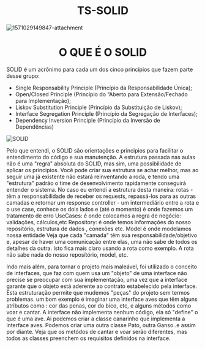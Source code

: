 <h1 align="center"> TS-SOLID </h1>

![1571029149847-attachment](https://user-images.githubusercontent.com/14266075/155210393-5bc69ca8-8a34-465d-86ed-04afd2e1c67b.png)

<h1 align="center"> O QUE É O SOLID </h1>

SOLID é um acrônimo para cada um dos cinco princípios que fazem parte desse grupo:

- Single Responsability Principle (Princípio da Responsabilidade Única);
- Open/Closed Principle (Princípio do “Aberto para Extensão/Fechado para Implementação);
- Liskov Substitution Principle (Princípio da Substituição de Liskov);
- Interface Segregation Principle (Princípio da Segregação de Interfaces);
- Dependency Inversion Principle (Princípio da Inversão de Dependências)


![SOLID](https://user-images.githubusercontent.com/14266075/155244338-f16bf21b-5609-4777-bb45-8319537d540a.png)

Pelo que entendi, o SOLID são orientações e principios para facilitar o entendimento do código e sua manutenção. A estrutura passada nas aulas não é uma "regra" absoluta do SOLID, mas sim, uma possibilidade de aplicar os principios. Você pode criar sua estrutura se achar melhor, mas ao seguir uma já existente não estará reinventando a roda, e tendo uma "estrutura" padrão o time de desenvolvimento rapidamente conseguirá entender o sistema.
No caso eu entendi a estrutura desta maneira:
rotas - têm a responsabilidade de receber os requests, repassá-los para as outras camadas e retornar um response
controller - um intermediário entre a rota e o use case, conhece os dois lados e (até o momento) é onde fazemos um tratamento de erro
UseCases: é onde colocamos a regra de negócio: validações, cálculos,etc
Repository: é onde temos informações do nosso repositório, estrutura de dados , conexões etc.
Model é onde modelamos nossa entidade
Veja que cada "camada" têm sua responsabilidade/objetivo e, apesar de haver uma comunicação entre elas, uma não sabe de todos os detalhes da outra. Isto fica mais claro usando a rota como exemplo. A rota não sabe nada do nosso reposítório, model, etc.

Indo mais além, para tornar o projeto mais maleável, foi utilizado o conceito de interfaces, que faz com quem usa um "objeto" de uma interface não precise se preocupar com sua implementação, uma vez que a interface garante que o objeto está aderente ao contrato estabelecido pela interface. Esta estruturação permite que mudemos "peças" do projeto sem termos problemas. um bom exemplo é imaginar uma interface aves que têm alguns atributos como : cor das penas, cor do bico, etc, e alguns métodos como voar e cantar. A interface não implementa nenhum código, ela só "define" o que é uma ave. Ai podemos criar a classe canarinho que implementa a interface aves. Podemos criar uma outra classe Pato, outra Ganso..e assim por diante. Veja que os metódos de cantar e voar serão diferentes, mas todos as classes preenchem os requisitos definidos na interface.